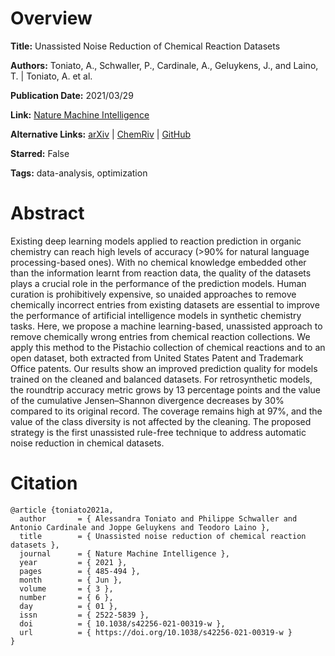# Overview
**Title:**
Unassisted Noise Reduction of Chemical Reaction Datasets

**Authors:**
Toniato, A., Schwaller, P., Cardinale, A., Geluykens, J., and Laino, T. |
Toniato, A. et al.

**Publication Date:**
2021/03/29

**Link:**
[Nature Machine Intelligence](https://www.nature.com/articles/s42256-021-00319-w)

**Alternative Links:**
[arXiv](https://arxiv.org/abs/2102.01399) |
[ChemRiv](https://chemrxiv.org/engage/chemrxiv/article-details/60c754c8337d6c2710e28ac2) |
[GitHub](https://github.com/rxn4chemistry/OpenNMT-py/tree/noise_reduction)

**Starred:**
False

**Tags:**
data-analysis, optimization


# Abstract
Existing deep learning models applied to reaction prediction in organic chemistry can reach high levels of accuracy (>90% for natural language processing-based ones).
With no chemical knowledge embedded other than the information learnt from reaction data, the quality of the datasets plays a crucial role in the performance of the prediction models.
Human curation is prohibitively expensive, so unaided approaches to remove chemically incorrect entries from existing datasets are essential to improve the performance of artificial intelligence models in synthetic chemistry tasks.
Here, we propose a machine learning-based, unassisted approach to remove chemically wrong entries from chemical reaction collections.
We apply this method to the Pistachio collection of chemical reactions and to an open dataset, both extracted from United States Patent and Trademark Office patents.
Our results show an improved prediction quality for models trained on the cleaned and balanced datasets.
For retrosynthetic models, the roundtrip accuracy metric grows by 13 percentage points and the value of the cumulative Jensen–Shannon divergence decreases by 30% compared to its original record.
The coverage remains high at 97%, and the value of the class diversity is not affected by the cleaning.
The proposed strategy is the first unassisted rule-free technique to address automatic noise reduction in chemical datasets.


# Citation
```
@article {toniato2021a,
  author       = { Alessandra Toniato and Philippe Schwaller and Antonio Cardinale and Joppe Geluykens and Teodoro Laino },
  title        = { Unassisted noise reduction of chemical reaction datasets },
  journal      = { Nature Machine Intelligence },
  year         = { 2021 },
  pages        = { 485-494 },
  month        = { Jun },
  volume       = { 3 },
  number       = { 6 },
  day          = { 01 },
  issn         = { 2522-5839 },
  doi          = { 10.1038/s42256-021-00319-w },
  url          = { https://doi.org/10.1038/s42256-021-00319-w }
}
```
